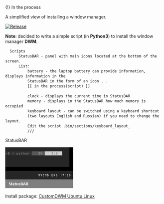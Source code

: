 {!} In the process 

A simplified view of installing a window manager.

[![Release](https://img.shields.io/github/v/release/appath/CustomDWM?label=Pre-release&style=flat-square)](https://github.com/appath/CustomDWM/releases)

**Note**: decided to write a simple script (in **Python3**) to install the window manager **DWM**.
```
  Scripts
      StatusBAR - panel with main icons located at the bottom of the screen.
      List:
          battery - the laptop battery can provide information, displays information in the 
          StatusBAR in the form of an icon . .
          [[ in the process(script) ]]
          
          clock - displays the current time in StatusBAR
          memory - displays in the StatusBAR how much memory is occupied
          keyboard layout - can be switched using a keyboard shortcut 
          (two layouts English and Russian) if you need to change the layout.
          Edit the script .bin/sections/keyboard_layout_
          ///
```
StatusBAR

<img src="https://github.com/appath/CustomDWM/blob/main/screenshot/screenshot_statusbar_script.png">

Install package: [CustomDWM Ubuntu Linux](https://github.com/appath/CustomDWM/releases)
